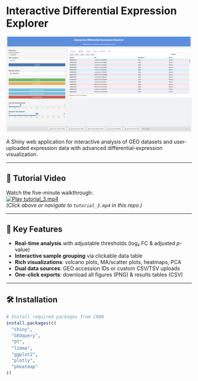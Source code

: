 # Interactive Differential Expression Explorer

[![Shiny App Screenshot](Screenshot%202025-05-17%20at%2020.16.08.png)](https://muhammedyildidirm.shinyapps.io/mbg513/)

A Shiny web application for interactive analysis of GEO datasets and user-uploaded expression data with advanced differential-expression visualization.

---

## 🎥 Tutorial Video

Watch the five-minute walkthrough:  
[![Play tutorial_3.mp4](https://img.shields.io/badge/Tutorial-▶️%20Play-green.svg)](tutorial_3.mp4)  
*(Click above or navigate to `tutorial_3.mp4` in this repo.)*

---

## 🚀 Key Features

- **Real-time analysis** with adjustable thresholds (log₂ FC & adjusted *p*-value)  
- **Interactive sample grouping** via clickable data table  
- **Rich visualizations**: volcano plots, MA/scatter plots, heatmaps, PCA  
- **Dual data sources**: GEO accession IDs or custom CSV/TSV uploads  
- **One-click exports**: download all figures (PNG) & results tables (CSV)

---

## 🛠 Installation

```r
# Install required packages from CRAN
install.packages(c(
  "shiny",
  "GEOquery",
  "DT",
  "limma",
  "ggplot2",
  "plotly",
  "pheatmap"
))
